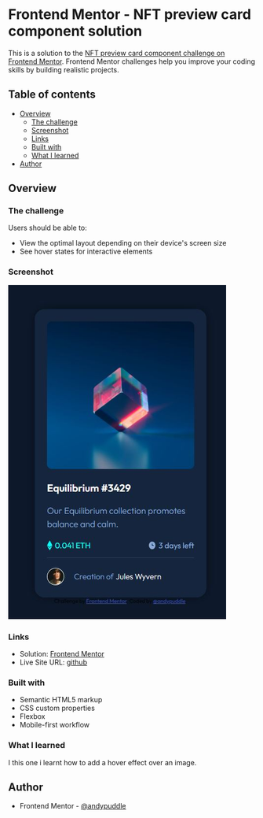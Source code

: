 # Frontend Mentor - NFT preview card component solution

This is a solution to the [NFT preview card component challenge on Frontend Mentor](https://www.frontendmentor.io/challenges/nft-preview-card-component-SbdUL_w0U). Frontend Mentor challenges help you improve your coding skills by building realistic projects.

## Table of contents

- [Overview](#overview)
  - [The challenge](#the-challenge)
  - [Screenshot](#screenshot)
  - [Links](#links)
  - [Built with](#built-with)
  - [What I learned](#what-i-learned)
- [Author](#author)

## Overview

### The challenge

Users should be able to:

- View the optimal layout depending on their device's screen size
- See hover states for interactive elements

### Screenshot

![](./images/screenshot.JPG)

### Links
- Solution: [Frontend Mentor](https://www.frontendmentor.io/solutions/nftpreviewcardcomponentmain-rJ3aPXjmc)
- Live Site URL: [github](https://andypuddle.github.io/nft-preview-card-component-main/)

### Built with

- Semantic HTML5 markup
- CSS custom properties
- Flexbox
- Mobile-first workflow

### What I learned

I this one i learnt how to add a hover effect over an image.

## Author

- Frontend Mentor - [@andypuddle](https://www.frontendmentor.io/profile/@andypuddle)
